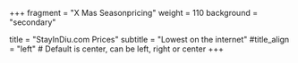 +++
fragment = "X Mas Seasonpricing"
weight = 110
background = "secondary"

title = "StayInDiu.com Prices"
subtitle = "Lowest on the internet"
#title_align = "left" # Default is center, can be left, right or center
+++